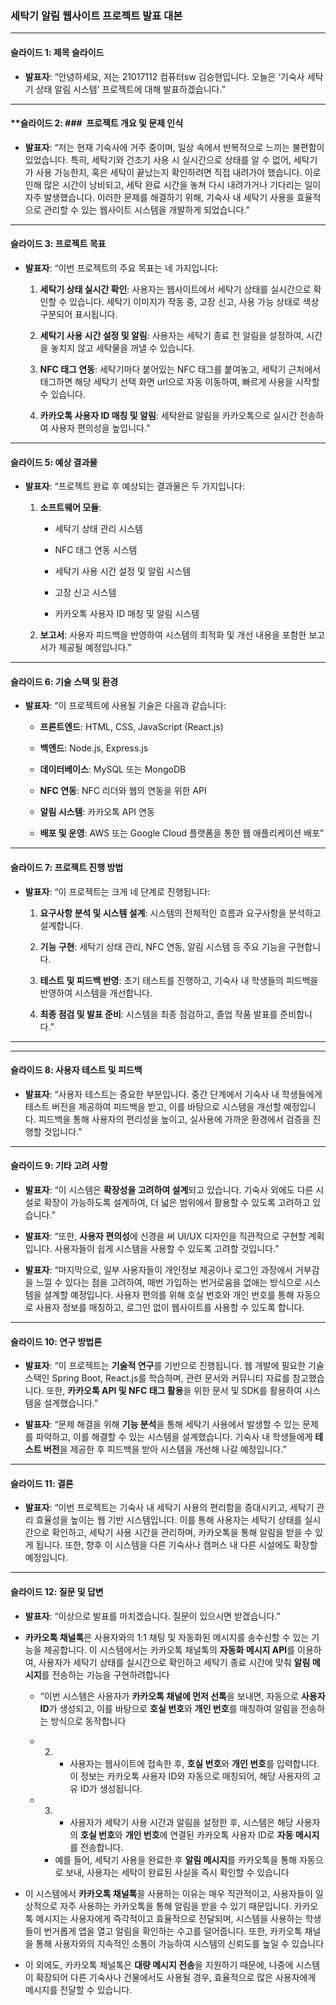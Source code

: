 
### **세탁기 알림 웹사이트 프로젝트 발표 대본**

---

#### **슬라이드 1: 제목 슬라이드**

- **발표자**: “안녕하세요, 저는 21017112 컴퓨터sw 김승현입니다. 오늘은 ‘기숙사 세탁기 상태 알림 시스템’ 프로젝트에 대해 발표하겠습니다.”

---

#### **슬라이드 2: ###  **프로젝트 개요 및 문제 인식**

- **발표자**: “저는 현재 기숙사에 거주 중이며, 일상 속에서 반복적으로 느끼는 불편함이 있었습니다. 특히, 세탁기와 건조기 사용 시 실시간으로 상태를 알 수 없어, 세탁기가 사용 가능한지, 혹은 세탁이 끝났는지 확인하려면 직접 내려가야 했습니다. 이로 인해 많은 시간이 낭비되고, 세탁 완료 시간을 놓쳐 다시 내려가거나 기다리는 일이 자주 발생했습니다. 이러한 문제를 해결하기 위해, 기숙사 내 세탁기 사용을 효율적으로 관리할 수 있는 웹사이트 시스템을 개발하게 되었습니다.”
    

---

#### **슬라이드 3: 프로젝트 목표**

- **발표자**: “이번 프로젝트의 주요 목표는 네 가지입니다:
    
    1. **세탁기 상태 실시간 확인**: 사용자는 웹사이트에서 세탁기 상태를 실시간으로 확인할 수 있습니다. 세탁기 이미지가 작동 중, 고장 신고, 사용 가능 상태로 색상 구분되어 표시됩니다.
        
    2. **세탁기 사용 시간 설정 및 알림**: 사용자는 세탁기 종료 전 알림을 설정하여, 시간을 놓치지 않고 세탁물을 꺼낼 수 있습니다.
        
    3. **NFC 태그 연동**: 세탁기마다 붙어있는 NFC 태그를 붙여놓고,  세탁기 근처에서 태그하면 해당 세탁기 선택 화면 url으로 자동 이동하여, 빠르게 사용을 시작할 수 있습니다.
        
    4. **카카오톡 사용자 ID 매칭 및 알림**: 세탁완료 알림을 카카오톡으로 실시간 전송하여 사용자 편의성을 높입니다.”
    

---

#### **슬라이드 5: 예상 결과물**

- **발표자**: “프로젝트 완료 후 예상되는 결과물은 두 가지입니다:
    
    1. **소프트웨어 모듈**:
        
        - 세탁기 상태 관리 시스템
            
        - NFC 태그 연동 시스템
            
        - 세탁기 사용 시간 설정 및 알림 시스템
            
        - 고장 신고 시스템
            
        - 카카오톡 사용자 ID 매칭 및 알림 시스템
            
        
    2. **보고서**: 사용자 피드백을 반영하여 시스템의 최적화 및 개선 내용을 포함한 보고서가 제공될 예정입니다.”
        
    

---

#### **슬라이드 6: 기술 스택 및 환경**

- **발표자**: “이 프로젝트에 사용될 기술은 다음과 같습니다:
    
    - **프론트엔드**: HTML, CSS, JavaScript (React.js)
        
    - **백엔드**: Node.js, Express.js
        
    - **데이터베이스**: MySQL 또는 MongoDB
        
    - **NFC 연동**: NFC 리더와 웹의 연동을 위한 API
        
    - **알림 시스템**: 카카오톡 API 연동
        
    - **배포 및 운영**: AWS 또는 Google Cloud 플랫폼을 통한 웹 애플리케이션 배포”
	    
	
---

#### **슬라이드 7: 프로젝트 진행 방법**

- **발표자**: “이 프로젝트는 크게 네 단계로 진행됩니다:
    
    1. **요구사항 분석 및 시스템 설계**: 시스템의 전체적인 흐름과 요구사항을 분석하고 설계합니다.
        
    2. **기능 구현**: 세탁기 상태 관리, NFC 연동, 알림 시스템 등 주요 기능을 구현합니다.
        
    3. **테스트 및 피드백 반영**: 초기 테스트를 진행하고, 기숙사 내 학생들의 피드백을 반영하여 시스템을 개선합니다.
        
    4. **최종 점검 및 발표 준비**: 시스템을 최종 점검하고, 졸업 작품 발표를 준비합니다.”
        
    

---


---

#### **슬라이드 8: 사용자 테스트 및 피드백**

- **발표자**: “사용자 테스트는 중요한 부분입니다. 중간 단계에서 기숙사 내 학생들에게 테스트 버전을 제공하여 피드백을 받고, 이를 바탕으로 시스템을 개선할 예정입니다. 피드백을 통해 사용자의 편리성을 높이고, 실사용에 가까운 환경에서 검증을 진행할 것입니다.”
    
---
#### **슬라이드 9: 기타 고려 사항**

- **발표자**: “이 시스템은 **확장성을 고려하여 설계**되고 있습니다. 기숙사 외에도 다른 시설로 확장이 가능하도록 설계하여, 더 넓은 범위에서 활용할 수 있도록 고려하고 있습니다.”
    
- **발표자**: “또한, **사용자 편의성**에 신경을 써 UI/UX 디자인을 직관적으로 구현할 계획입니다. 사용자들이 쉽게 시스템을 사용할 수 있도록 고려할 것입니다.”
    
- **발표자**: “마지막으로,  일부 사용자들이 개인정보 제공이나 로그인 과정에서 거부감을 느낄 수 있다는 점을 고려하여, 매번 가입하는 번거로움을 없애는 방식으로 시스템을 설계할 예정입니다. 사용자 편의를 위해 호실 번호와 개인 번호를 통해 자동으로 사용자 정보를 매칭하고, 로그인 없이 웹사이트를 사용할 수 있도록 합니다.

---

#### **슬라이드 10: 연구 방법론**

- **발표자**: “이 프로젝트는 **기술적 연구**를 기반으로 진행됩니다. 웹 개발에 필요한 기술 스택인 Spring Boot, React.js를 학습하며, 관련 문서와 커뮤니티 자료를 참고했습니다. 또한, **카카오톡 API 및 NFC 태그 활용**을 위한 문서 및 SDK를 활용하여 시스템을 설계했습니다.”
    
- **발표자**: “문제 해결을 위해 **기능 분석**을 통해 세탁기 사용에서 발생할 수 있는 문제를 파악하고, 이를 해결할 수 있는 시스템을 설계했습니다. 기숙사 내 학생들에게 **테스트 버전**을 제공한 후 피드백을 받아 시스템을 개선해 나갈 예정입니다.”

---

#### **슬라이드 11: 결론**

- **발표자**: “이번 프로젝트는 기숙사 내 세탁기 사용의 편리함을 증대시키고, 세탁기 관리 효율성을 높이는 웹 기반 시스템입니다. 이를 통해 사용자는 세탁기 상태를 실시간으로 확인하고, 세탁기 사용 시간을 관리하며, 카카오톡을 통해 알림을 받을 수 있게 됩니다. 또한, 향후 이 시스템을 다른 기숙사나 캠퍼스 내 다른 시설에도 확장할 예정입니다.
    

---

#### **슬라이드 12: 질문 및 답변**

- **발표자**: “이상으로 발표를 마치겠습니다. 질문이 있으시면 받겠습니다.”

- **카카오톡 채널톡**은 사용자와의 1:1 채팅 및 자동화된 메시지를 송수신할 수 있는 기능을 제공합니다. 이 시스템에서는 카카오톡 채널톡의 **자동화 메시지 API**를 이용하여, 사용자가 세탁기 상태를 실시간으로 확인하고 세탁기 종료 시간에 맞춰 **알림 메시지**를 전송하는 기능을 구현하려합니다
	- “이번 시스템은 사용자가 **카카오톡 채널에 먼저 선톡**을 보내면, 자동으로 **사용자 ID**가 생성되고, 이를 바탕으로 **호실 번호**와 **개인 번호**를 매칭하여 알림을 전송하는 방식으로 동작합니다
	- 2. - 사용자는 웹사이트에 접속한 후, **호실 번호**와 **개인 번호**를 입력합니다. 이 정보는 카카오톡 사용자 ID와 자동으로 매칭되어, 해당 사용자의 고유 ID가 생성됩니다.
	- 3. - 사용자가 세탁기 사용 시간과 알림을 설정한 후, 시스템은 해당 사용자의 **호실 번호**와 **개인 번호**에 연결된 카카오톡 사용자 ID로 **자동 메시지**를 전송합니다.
	        
	    - 예를 들어, 세탁기 사용을 완료한 후 **알림 메시지**를 카카오톡을 통해 자동으로 보내, 사용자는 세탁이 완료된 사실을 즉시 확인할 수 있습니다
- 이 시스템에서 **카카오톡 채널톡**을 사용하는 이유는 매우 직관적이고, 사용자들이 일상적으로 자주 사용하는 카카오톡을 통해 알림을 받을 수 있기 때문입니다. 카카오톡 메시지는 사용자에게 즉각적이고 효율적으로 전달되며, 시스템을 사용하는 학생들이 번거롭게 앱을 열고 알림을 확인하는 수고를 덜어줍니다. 또한, 카카오톡 채널을 통해 사용자와의 지속적인 소통이 가능하여 시스템의 신뢰도를 높일 수 있습니다
- 이 외에도, 카카오톡 채널톡은 **대량 메시지 전송**을 지원하기 때문에, 나중에 시스템이 확장되어 다른 기숙사나 건물에서도 사용될 경우, 효율적으로 많은 사용자에게 메시지를 전달할 수 있습니다.